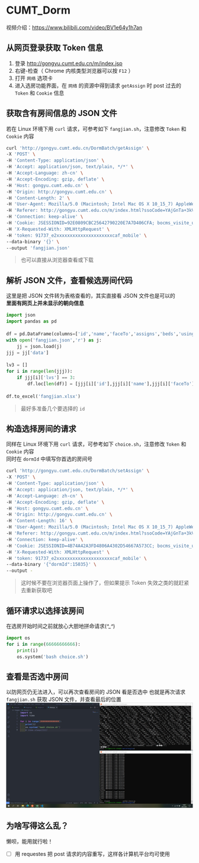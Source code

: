 # CUMT_Dorm
视频介绍：https://www.bilibili.com/video/BV1e64y1h7an
## 从网页登录获取 Token 信息
1. 登录 http://gongyu.cumt.edu.cn/m/index.jsp
2. 右键-检查（ Chrome 内核类型浏览器可以按 `F12` ）
3. 打开 `网络` 选项卡
4. 进入选房功能界面，在 `网络` 的资源中得到请求 `getAssign` 时 post 过去的 `Token` 和 `Cookie` 信息

## 获取含有房间信息的 JSON 文件
若在 Linux 环境下用 `curl` 请求，可参考如下 `fangjian.sh`，注意修改 `Token` 和 `Cookie` 内容
```sh
curl 'http://gongyu.cumt.edu.cn/DormBatch/getAssign' \
-X 'POST' \
-H 'Content-Type: application/json' \
-H 'Accept: application/json, text/plain, */*' \
-H 'Accept-Language: zh-cn' \
-H 'Accept-Encoding: gzip, deflate' \
-H 'Host: gongyu.cumt.edu.cn' \
-H 'Origin: http://gongyu.cumt.edu.cn' \
-H 'Content-Length: 2' \
-H 'User-Agent: Mozilla/5.0 (Macintosh; Intel Mac OS X 10_15_7) AppleWebKit/605.1.15 (KHTML, like Gecko) Version/14.1.2 Safari/605.1.15' \
-H 'Referer: http://gongyu.cumt.edu.cn/m/index.html?ssoCode=YAjGnTa+3kV5w6edB80QwA==' \
-H 'Connection: keep-alive' \
-H 'Cookie: JSESSIONID=92E0809CBC25642790220E7A7D406CFA; bocms_visite_user_session=9C98CE07675D8C0751AD040B5328944A' \
-H 'X-Requested-With: XMLHttpRequest' \
-H 'token: 91737_e2xxxxxxxxxxxxxxxxxxxxxcaf_mobile' \
--data-binary '{}' \
--output 'fangjian.json'
```
> 也可以直接从浏览器查看或下载

## 解析 JSON 文件，查看候选房间代码
这里是把 JSON 文件转为表格查看的，其实直接看 JSON 文件也是可以的  
**里面有网页上并未显示的朝向信息**
```py
import json
import pandas as pd

df = pd.DataFrame(columns=['id','name','faceTo','assigns','beds','usings'])
with open('fangjian.json','r') as j:
    jj = json.load(j)
jjj = jj['data']

lv3 = []
for i in range(len(jjj)):
    if jjj[i]['lvs'] == 3:
        df.loc[len(df)] = [jjj[i]['id'],jjj[i]['name'],jjj[i]['faceTo'],jjj[i]['assigns'],jjj[i]['beds'],jjj[i]['usings']]

df.to_excel('fangjian.xlsx')
```
> 最好多准备几个要选择的 `id`

## 构造选择房间的请求
同样在 Linux 环境下用 `curl` 请求，可参考如下 `choice.sh`，注意修改 `Token` 和 `Cookie` 内容  
同时在 `dormId` 中填写你首选的房间号
```sh
curl 'http://gongyu.cumt.edu.cn/DormBatch/setAssign' \
-X 'POST' \
-H 'Content-Type: application/json' \
-H 'Accept: application/json, text/plain, */*' \
-H 'Accept-Language: zh-cn' \
-H 'Accept-Encoding: gzip, deflate' \
-H 'Host: gongyu.cumt.edu.cn' \
-H 'Origin: http://gongyu.cumt.edu.cn' \
-H 'Content-Length: 16' \
-H 'User-Agent: Mozilla/5.0 (Macintosh; Intel Mac OS X 10_15_7) AppleWebKit/605.1.15 (KHTML, like Gecko) Version/14.1.2 Safari/605.1.15' \
-H 'Referer: http://gongyu.cumt.edu.cn/m/index.html?ssoCode=YAjGnTa+3kV5w6edB80QwA==' \
-H 'Connection: keep-alive' \
-H 'Cookie: JSESSIONID=4B74A42A3FD4806A4302D54667A573CC; bocms_visite_user_session=9C98CE07675D8C0751AD040B5328944A' \
-H 'X-Requested-With: XMLHttpRequest' \
-H 'token: 91737_e2xxxxxxxxxxxxxxxxxxxxxcaf_mobile' \
--data-binary '{"dormId":15035}' \
--output -
```
> 这时候不要在浏览器页面上操作了，但如果提示 Token 失效之类的就赶紧去重新获取吧

## 循环请求以选择该房间
在选房开始时间之前就放心大胆地拼命请求(*^_^*)
```py
import os
for i in range(66666666666):
    print(i)
    os.system('bash choice.sh')
```
    
## 查看是否选中房间 
以防网页仍无法进入，可以再次查看房间的 JSON 看是否选中
也就是再次请求 `fangjian.sh` 获取 JSON 文件，并查看最后的位置
![成功示例](src/success.jpg)

## 为啥写得这么乱？
懒呗，能用就行啦！
- [ ] 用 requestes 把 post 请求的内容重写，这样各计算机平台均可使用

